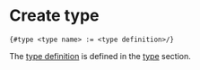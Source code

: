# Create type

```
{#type <type name> := <type definition>/}
```

The [type definition](/markup/logic/types/type-definition.md) is defined in the [type](/markup/logic/types/README.md) section.
